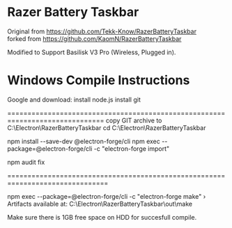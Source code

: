 # Razer Battery Taskbar
Original from https://github.com/Tekk-Know/RazerBatteryTaskbar  
forked from https://github.com/KaomN/RazerBatteryTaskbar

Modified to Support Basilisk V3 Pro (Wireless, Plugged in).

# Windows Compile Instructions

Google and download:
install node.js
install git

==============================================================================
copy GIT archive to C:\Electron\RazerBatteryTaskbar
cd C:\Electron\RazerBatteryTaskbar

npm install --save-dev @electron-forge/cli
npm exec --package=@electron-forge/cli -c "electron-forge import"

npm audit fix

===============================================================================

npm exec --package=@electron-forge/cli -c "electron-forge make"
  › Artifacts available at: C:\Electron\RazerBatteryTaskbar\out\make

Make sure there is 1GB free space on HDD for succesfull compile.
